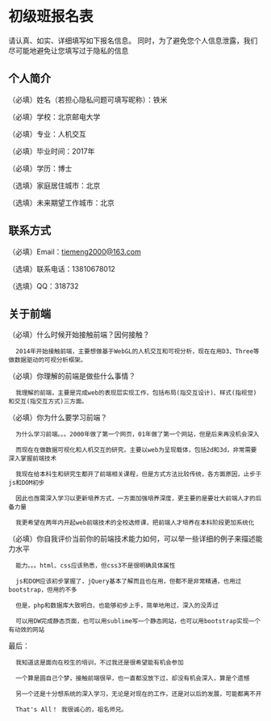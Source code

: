 # 初级班报名表

请认真、如实、详细填写如下报名信息。
同时，为了避免您个人信息泄露，我们尽可能地避免让您填写过于隐私的信息

## 个人简介

（必填）姓名（若担心隐私问题可填写昵称）：铁米

（必填）学校：北京邮电大学

（必填）专业：人机交互

（必填）毕业时间：2017年

（必填）学历：博士

（选填）家庭居住城市：北京

（选填）未来期望工作城市：北京

## 联系方式

（必填）Email：tiemeng2000@163.com

（选填）联系电话：13810678012

（选填）QQ：318732

## 关于前端

（必填）什么时候开始接触前端？因何接触？

      2014年开始接触前端，主要想做基于WebGL的人机交互和可视分析，现在在用D3、Three等做数据驱动的可视分析框架。
      
      
（必填）你理解的前端是做些什么事情？

      我理解的前端，主要是完成web的表现层实现工作，包括布局(指交互设计)、样式(指视觉)和交互(指交互方式)三方面。
      
      
（必填）你为什么要学习前端？

      为什么学习前端。。。2000年做了第一个网页，01年做了第一个网站，但是后来再没机会深入
      
      而现在在做数据可视化和人机交互的研究，主要以web为呈现载体，包括2d和3d，非常需要深入掌握前端技术
      
      我现在给本科生和研究生都开了前端相关课程，但是方式方法比较传统，各方面原因，止步于js和DOM初步
      
      因此也亟需深入学习以更新培养方式，一方面加强培养深度，更主要的是要壮大前端人才的后备力量
      
      我更希望在两年内开起web前端技术的全校选修课，把前端人才培养在本科阶段更加系统化
      
      
（必填）你自我评价当前你的前端技术能力如何，可以举一些详细的例子来描述能力水平

      能力。。。html、css应该熟悉，但css3不是很明确具体属性
      
      js和DOM应该初步掌握了，jQuery基本了解而且也在用，但都不是非常精通，也用过bootstrap，但用的不多
      
      但是，php和数据库大致明白，也能够初步上手，简单地用过，深入的没弄过
      
      可以用DW完成静态页面，也可以用sublime写一个静态网站，也可以用bootstrap实现一个有动效的网站

最后：
      
      我知道这是面向在校生的培训，不过我还是很希望能有机会参加
      
      一个算是圆自己个梦，接触前端很早，也一直都没放下过，却没有机会深入，算是个遗憾
      
      另一个还是十分想系统的深入学习，无论是对现在的工作，还是对以后的发展，可能都离不开
      
      That's All！ 我很诚心的，祖名师兄。
